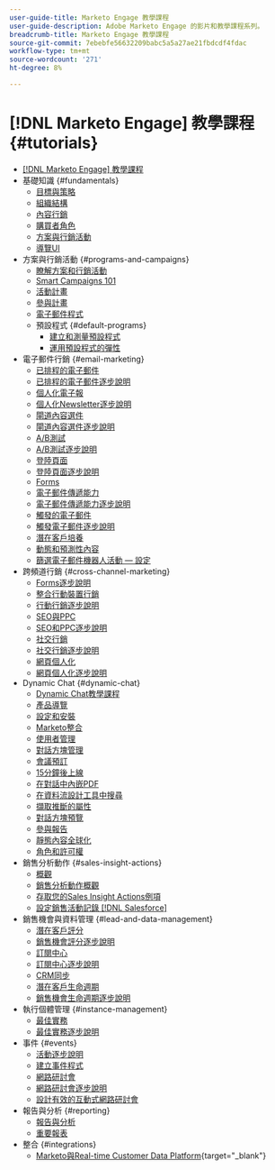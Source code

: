 ```yaml
---
user-guide-title: Marketo Engage 教學課程
user-guide-description: Adobe Marketo Engage 的影片和教學課程系列。
breadcrumb-title: Marketo Engage 教學課程
source-git-commit: 7ebebfe56632209babc5a5a27ae21fbdcdf4fdac
workflow-type: tm+mt
source-wordcount: '271'
ht-degree: 8%

---
```



# [!DNL Marketo Engage] 教學課程 {#tutorials}

+ [[!DNL Marketo Engage] 教學課程](/help/_marketo-main/overview.md)
+ 基礎知識 {#fundamentals}
   + [目標與策略](/help/fundamentals/goals-and-strategy-learn.md)
   + [組織結構](/help/fundamentals/organizational-structure-learn.md)
   + [內容行銷](/help/fundamentals/content-marketing-learn.md)
   + [購買者角色](/help/fundamentals/buyer-personas-learn.md)
   + [方案與行銷活動](/help/fundamentals/programs-and-campaigns.md)
   + [導覽UI](/help/fundamentals/ui-navigation.md)
+ 方案與行銷活動 {#programs-and-campaigns}
   + [瞭解方案和行銷活動](/help/programs/understanding-programs-and-campaigns.md)
   + [Smart Campaigns 101](/help/campaigns/smart-campaigns-101.md)
   + [活動計畫](/help/programs/event-programs.md)
   + [參與計畫](/help/programs/engagement-programs.md)
   + [電子郵件程式](/help/programs/email-programs.md)
   + 預設程式 {#default-programs}
      + [建立和測量預設程式](/help/programs/create-and-measure-default-programs.md)
      + [運用預設程式的彈性](/help/programs/leverage-the-flexibility-of-default-programs.md)
+ 電子郵件行銷 {#email-marketing}
   + [已排程的電子郵件](/help/email-marketing/scheduled-email-learn.md)
   + [已排程的電子郵件逐步說明](/help/email-marketing/scheduled-email-watch.md)
   + [個人化電子報](/help/email-marketing/personalized-newsletter-learn.md)
   + [個人化Newsletter逐步說明](/help/email-marketing/personalized-newsletter-watch.md)
   + [閘道內容選件](/help/email-marketing/gated-content-offer-learn.md)
   + [閘道內容選件逐步說明](/help/email-marketing/gated-content-offer-watch.md)
   + [A/B測試](/help/email-marketing/ab-testing-learn.md)
   + [A/B測試逐步說明](/help/email-marketing/ab-testing-watch.md)
   + [登陸頁面](/help/email-marketing/landing-pages-learn.md)
   + [登陸頁面逐步說明](/help/email-marketing/landing-pages-watch.md)
   + [Forms](/help/email-marketing/forms-learn.md)
   + [電子郵件傳遞能力](/help/email-marketing/email-deliverability-learn.md)
   + [電子郵件傳遞能力逐步說明](/help/email-marketing/email-deliverability-watch.md)
   + [觸發的電子郵件](/help/email-marketing/triggered-email-learn.md)
   + [觸發電子郵件逐步說明](/help/email-marketing/triggered-email-watch.md)
   + [潛在客戶培養](/help/email-marketing/lead-nuturing-learn.md)
   + [動態和預測性內容](/help/email-marketing/dynamic-and-predictive-content-learn.md)
   + [篩選電子郵件機器人活動 — 設定](/help/filtering-email-bot-activities/setup.md)
+ 跨頻道行銷 {#cross-channel-marketing}
   + [Forms逐步說明](/help/email-marketing/forms-watch.md)
   + [整合行動裝置行銷](/help/cross-channel-marketing/mobile-marketing-learn.md)
   + [行動行銷逐步說明](/help/cross-channel-marketing/mobile-marketing-watch.md)
   + [SEO與PPC](/help/cross-channel-marketing/seo-and-ppc-learn.md)
   + [SEO和PPC逐步說明](/help/cross-channel-marketing/seo-and-ppc-watch.md)
   + [社交行銷](/help/cross-channel-marketing/social-marketing-learn.md)
   + [社交行銷逐步說明](/help/cross-channel-marketing/social-marketing-watch.md)
   + [網頁個人化](/help/cross-channel-marketing/web-personalization-learn.md)
   + [網頁個人化逐步說明](/help/cross-channel-marketing/web-personalization-watch.md)
+ Dynamic Chat {#dynamic-chat}
   + [Dynamic Chat教學課程](/help/dynamic-chat/dynamic-chat-overview.md)
   + [產品導覽](/help/dynamic-chat/product-tour.md)
   + [設定和安裝](/help/dynamic-chat/setup.md)
   + [Marketo整合](/help/dynamic-chat/marketo-integration.md)
   + [使用者管理](/help/dynamic-chat/user-management.md)
   + [對話方塊管理](/help/dynamic-chat/dialogue-management.md)
   + [會議預訂](/help/dynamic-chat/meeting-booking.md)
   + [15分鐘後上線](/help/dynamic-chat/go-live-in-15-minutes.md)
   + [在對話中內嵌PDF](/help/dynamic-chat/document-cloud-integration.md)
   + [在資料流設計工具中搜尋](/help/dynamic-chat/search-in-stream-designer.md)
   + [擷取推斷的屬性](/help/dynamic-chat/capture-inferred-attributes.md)
   + [對話方塊預覽](/help/dynamic-chat/dialogue-preview.md)
   + [參與報告](/help/dynamic-chat/engagement-report.md)
   + [靜態內容全球化](/help/dynamic-chat/globalization-of-static-content.md)
   + [角色和許可權](/help/dynamic-chat/roles-and-permissions.md)
+ 銷售分析動作 {#sales-insight-actions}
   + [概觀](/help/sales-insight-actions/overview.md)
   + [銷售分析動作概觀](/help/sales-insight-actions/sales-insight-actions-overview.md)
   + [存取您的Sales Insight Actions例項](/help/sales-insight-actions/accessing-your-sales-insight-actions-instance.md)
   + [設定銷售活動記錄 [!DNL Salesforce]](/help/sales-insight-actions/configure-sales-activity-logging-to-salesforce.md)
+ 銷售機會與資料管理 {#lead-and-data-management}
   + [潛在客戶評分](/help/lead-and-data-management/lead-scoring-learn.md)
   + [銷售機會評分逐步說明](/help/lead-and-data-management/lead-scoring-watch.md)
   + [訂閱中心](/help/lead-and-data-management/subscription-center-learn.md)
   + [訂閱中心逐步說明](/help/lead-and-data-management/subscription-center-watch.md)
   + [CRM同步](/help/lead-and-data-management/crm-sync-learn.md)
   + [潛在客戶生命週期](/help/lead-and-data-management/lead-lifecycle-learn.md)
   + [銷售機會生命週期逐步說明](/help/lead-and-data-management/lead-lifecycle-watch.md)
+ 執行個體管理 {#instance-management}
   + [最佳實務](/help/instance-management/best-practice-learn.md)
   + [最佳實務逐步說明](/help/instance-management/best-practice-watch.md)
+ 事件 {#events}
   + [活動逐步說明](/help/events/events-watch.md)
   + [建立事件程式](/help/events/events-learn.md)
   + [網路研討會](/help/events/webinar-learn.md)
   + [網路研討會逐步說明](/help/events/webinar-watch.md)
   + [設計有效的互動式網路研討會](/help/events/design-an-effective-interactive-webinar.md)
+ 報告與分析 {#reporting}
   + [報告與分析](/help/reporting/reporting-and-analytics.md)
   + [重要報表](/help/reporting/key-reports.md)
+ 整合 {#integrations}
   + [Marketo與Real-time Customer Data Platform](https://experienceleague.adobe.com/docs/platform-learn/tutorials/sources/ingest-data-from-marketo.html){target="_blank"}
